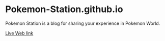 # Pokemon-Station.github.io
Pokemon Station is a blog for sharing your experience in Pokemon World.

<a href="https://xuanyudo.github.io/Pokemon-Station.github.io/index.html">Live Web link</a>
